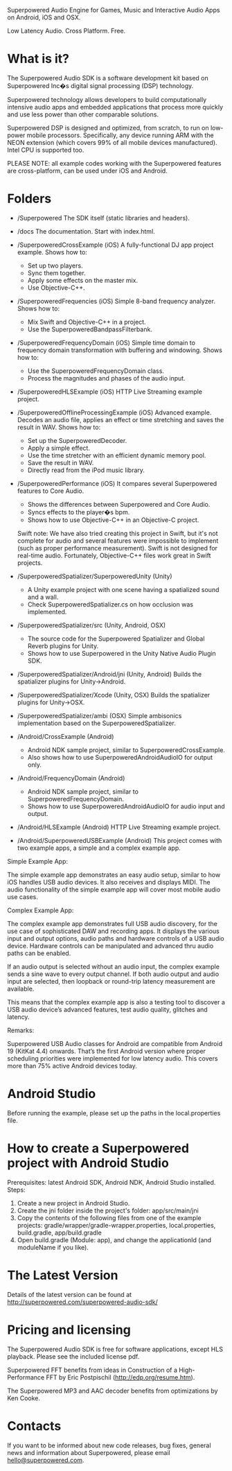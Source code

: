 Superpowered Audio Engine for Games, Music and Interactive Audio Apps on Android, iOS and OSX.

Low Latency Audio. Cross Platform. Free.


# What is it?

The Superpowered Audio SDK is a software development kit based on Superpowered Inc�s digital signal processing (DSP) technology.

Superpowered technology allows developers to build computationally intensive audio apps and embedded applications that process more quickly and use less power than other comparable solutions.

Superpowered DSP is designed and optimized, from scratch, to run on low-power mobile processors. Specifically, any device running ARM with the NEON extension (which covers 99% of all mobile devices manufactured). Intel CPU is supported too.

PLEASE NOTE: all example codes working with the Superpowered features are cross-platform, can be used under iOS and Android.

# Folders

- /Superpowered
The SDK itself (static libraries and headers).

- /docs
The documentation. Start with index.html.

- /SuperpoweredCrossExample (iOS)
A fully-functional DJ app project example. Shows how to:

	* Set up two players.
	* Sync them together.
	* Apply some effects on the master mix.
	* Use Objective-C++.

- /SuperpoweredFrequencies (iOS)
Simple 8-band frequency analyzer. Shows how to:

	* Mix Swift and Objective-C++ in a project.
	* Use the SuperpoweredBandpassFilterbank.

- /SuperpoweredFrequencyDomain (iOS)
Simple time domain to frequency domain transformation with buffering and windowing. Shows how to:

	* Use the SuperpoweredFrequencyDomain class.
	* Process the magnitudes and phases of the audio input.

- /SuperpoweredHLSExample (iOS)
HTTP Live Streaming example project.

- /SuperpoweredOfflineProcessingExample (iOS)
Advanced example. Decodes an audio file, applies an effect or time stretching and saves the result in WAV. Shows how to:

	* Set up the SuperpoweredDecoder.
	* Apply a simple effect.
	* Use the time stretcher with an efficient dynamic memory pool.
	* Save the result in WAV.
	* Directly read from the iPod music library.- /SuperpoweredPerformance (iOS)
It compares several Superpowered features to Core Audio.

	* Shows the differences between Superpowered and Core Audio.
	* Syncs effects to the player�s bpm.
	* Shows how to use Objective-C++ in an Objective-C project.

	Swift note:
	We have also tried creating this project in Swift, but it's not complete for audio and several features were impossible to implement (such as proper performance measurement). Swift is not designed for real-time audio. Fortunately, Objective-C++ files work great in Swift projects.- /SuperpoweredSpatializer/SuperpoweredUnity (Unity)	* A Unity example project with one scene having a spatialized sound and a wall.	* Check SuperpoweredSpatializer.cs on how occlusion was implemented.- /SuperpoweredSpatializer/src (Unity, Android, OSX)	* The source code for the Superpowered Spatializer and Global Reverb plugins for Unity.	* Shows how to use Superpowered in the Unity Native Audio Plugin SDK.- /SuperpoweredSpatializer/Android/jni (Unity, Android)Builds the spatializer plugins for Unity->Android.- /SuperpoweredSpatializer/Xcode (Unity, OSX)Builds the spatializer plugins for Unity->OSX.- /SuperpoweredSpatializer/ambi (OSX)Simple ambisonics implementation based on the SuperpoweredSpatializer.
- /Android/CrossExample (Android)
	* Android NDK sample project, similar to SuperpoweredCrossExample.
	* Also shows how to use SuperpoweredAndroidAudioIO for output only.

- /Android/FrequencyDomain (Android)
	* Android NDK sample project, similar to SuperpoweredFrequencyDomain.
	* Shows how to use SuperpoweredAndroidAudioIO for audio input and output.

- /Android/HLSExample (Android)
HTTP Live Streaming example project.

- /Android/SuperpoweredUSBExample (Android)
This project comes with two example apps, a simple and a complex example app.

Simple Example App:

The simple example app demonstrates an easy audio setup, similar to how iOS handles USB audio devices. It also receives and displays MIDI. The audio functionality of the simple example app will cover most mobile audio use cases.

Complex Example App:

The complex example app demonstrates full USB audio discovery, for the use case of sophisticated DAW and recording apps. It displays the various input and output options, audio paths and hardware controls of a USB audio device. Hardware controls can be manipulated and advanced thru audio paths can be enabled.

If an audio output is selected without an audio input, the complex example sends a sine wave to every output channel. If both audio output and audio input are selected, then loopback or round-trip latency measurement are available.

This means that the complex example app is also a testing tool to discover a USB audio device’s advanced features, test audio quality, glitches and latency.

Remarks:

Superpowered USB Audio classes for Android are compatible from Android 19 (KitKat 4.4) onwards. That’s the first Android version where proper scheduling priorities were implemented for low latency audio. This covers more than 75% active Android devices today.


# Android Studio

Before running the example, please set up the paths in the local.properties file.


# How to create a Superpowered project with Android Studio

Prerequisites: latest Android SDK, Android NDK, Android Studio installed. Steps:

1. Create a new project in Android Studio.
2. Create the jni folder inside the project's folder: app/src/main/jni
3. Copy the contents of the following files from one of the example projects: gradle/wrapper/gradle-wrapper.properties, local.properties, build.gradle, app/build.gradle
4. Open build.gradle (Module: app), and change the applicationId (and moduleName if you like).


# The Latest Version

Details of the latest version can be found at http://superpowered.com/superpowered-audio-sdk/# Pricing and licensing

The Superpowered Audio SDK is free for software applications, except HLS playback. Please see the included license pdf.

Superpowered FFT benefits from ideas in Construction of a High-Performance FFT by Eric Postpischil (http://edp.org/resume.htm).

The Superpowered MP3 and AAC decoder benefits from optimizations by Ken Cooke.


# Contacts

If you want to be informed about new code releases, bug fixes, general news and information about Superpowered, please email hello@superpowered.com.

